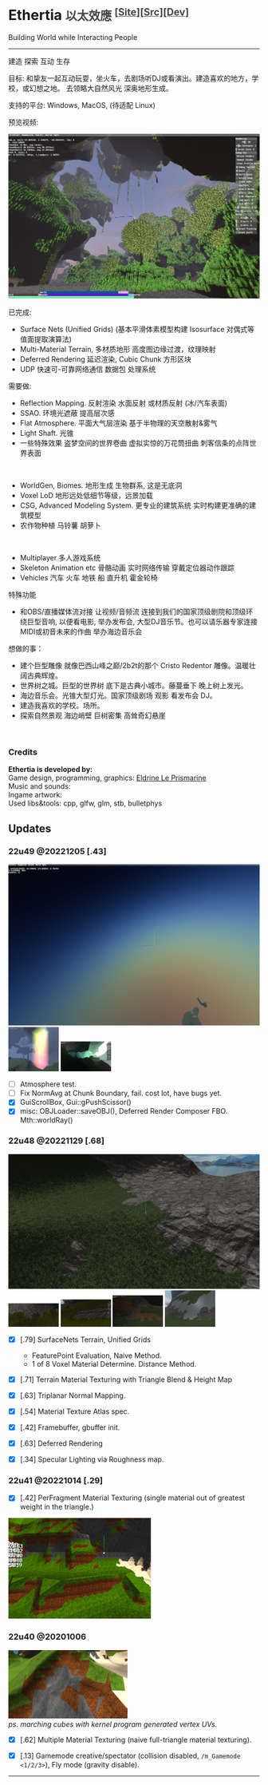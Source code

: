 # Ethertia <small style="opacity: 80%">以太效應 <sup><a href="https://elytra.dev/ethertia">[Site]</a><a href="https://github.com/Dreamtowards/Ethertia">[Src]</a><a href="https://elytra.dev/~pris">[Dev]</a></sup></small>

Building World while Interacting People

---

建造 探索 互动 生存   


目标:
和挚友一起互动玩耍，坐火车，去剧场听DJ或看演出。建造喜欢的地方，学校，或幻想之地。
去领略大自然风光 深奥地形生成。

支持的平台: Windows, MacOS, (待适配 Linux)

预览视频:

![](run/screenshots/2022-12-22_22.15.40_530.121.png)

[comment]: <> (Minecraft<sup>Freedom</sup> + GTAV<sup>Detail</sup> + VRChat<sup>Interaction</sup>)

已完成:
- Surface Nets (Unified Grids) (基本平滑体素模型构建 Isosurface 对偶式等值面提取演算法)
- Multi-Material Terrain, 多材质地形 高度图边缘过渡，纹理映射
- Deferred Rendering 延迟渲染, Cubic Chunk 方形区块
- UDP 快速可-可靠网络通信 数据包 处理系统

需要做:  
- Reflection Mapping. 反射渲染 水面反射 或材质反射 (冰/汽车表面)
- SSAO. 环境光遮蔽 提高层次感
- Flat Atmosphere. 平面大气层渲染 基于半物理的天空散射&雾气
- Light Shaft. 光锥
- 一些特殊效果 盗梦空间的世界卷曲 虚拟实惊的万花筒扭曲 刺客信条的点阵世界表面

<br>

- WorldGen, Biomes. 地形生成 生物群系, 这是无底洞
- Voxel LoD 地形远处低细节等级，远景加载
- CSG, Advanced Modeling System. 更专业的建筑系统 实时构建更准确的建筑模型
- 农作物种植 马铃薯 胡萝卜 

<br>

- Multiplayer 多人游戏系统
- Skeleton Animation etc 骨骼动画 实时网络传输 穿戴定位器动作跟踪
- Vehicles 汽车 火车 地铁 船 直升机 霍金轮椅

特殊功能
- 和OBS/直播媒体流对接 让视频/音频流 连接到我们的国家顶级剧院和顶级环绕巨型音响, 
  以便看电影, 举办发布会, 大型DJ音乐节。也可以请乐器专家连接MIDI或初音未来的作曲 举办海边音乐会

想做的事：
- 建个巨型雕像 就像巴西山峰之巅/2b2t的那个 Cristo Redentor 雕像。温暖壮阔古典辉煌。
- 世界树之城。巨型的世界树 底下是古典小城市。藤蔓垂下 晚上树上发光。
- 海边音乐会。光锥大型灯光。国家顶级剧场 观影 看发布会 DJ。
- 建造我喜欢的学校。场所。
- 探索自然景观 海边峭壁 巨树密集 高耸奇幻悬崖



[comment]: <> (为什么很多地方用英文而不是中文？因为很多术语名/原名是英文，中文有时多义性/翻译误差。但是解释性文字)

<br>

### Credits

__Ethertia is developed by:__  
Game design, programming, graphics: [Eldrine Le Prismarine]()  
Music and sounds:  
Ingame artwork:   
Used libs&tools: cpp, glfw, glm, stb, bulletphys



## Updates


### 22u49 @20221205 [.43]

![note](run/saves/_figures/fig-221203-atmo-test.png)
<img src="run/saves/_figures/fig-221203-p2.png" style="width: 20%">
<img src="run/saves/_figures/fig-221203-p3.png" style="width: 20%">

- [ ] Atmosphere test.
- [ ] Fix NormAvg at Chunk Boundary, fail. cost lot, have bugs yet.
- [x] GuiScrollBox, Gui::gPushScissor()
- [x] misc: OBJLoader::saveOBJ(), Deferred Render Composer FBO. Mth::worldRay()

### 22u48 @20221129 [.68]

![note](run/saves/_figures/fig-221129-p2.png)
<img src="run/saves/_figures/fig-221129-p3.png" style="width: 20%">
<img src="run/saves/_figures/fig-221129-sn-mtl.png" style="width: 20%">
<img src="run/saves/_figures/fig-221129-p4.png" style="width: 20%">
<img src="run/saves/_figures/fig-221129-p5.png" style="width: 20%">

- [x] [.79] SurfaceNets Terrain, Unified Grids
  - FeaturePoint Evaluation, Naive Method.
  - 1 of 8 Voxel Material Determine. Distance Method.
- [x] [.71] Terrain Material Texturing with Triangle Blend & Height Map
- [x] [.63] Triplanar Normal Mapping.
- [x] [.54] Material Texture Atlas spec.
- [x] [.42] Framebuffer, gbuffer init.

- [x] [.63] Deferred Rendering
- [x] [.34] Specular Lighting via Roughness map.

### 22u41 @20221014 [.29]

- [x] [.42] PerFragment Material Texturing (single material out of greatest weight in the triangle.)

![note](run/saves/_figures/fig-221014-mtltex-maxweight.png)  

### 22u40 @20201006

![note](run/saves/_figures/fig-221006-mtltex-fulltriangle.png)  
_ps. marching cubes with kernel program generated vertex UVs._

- [x] [.62] Multiple Material Texturing (naive full-triangle material texturing).  
- [x] [.13] Gamemode creative/spectator (collision disabled, `/m_Gamemode <1/2/3>`), Fly mode (gravity disable).


---

<!--


## Roadmap


### Gameplay

Create, Explore, Survive.

- **Explore**
  - Biomes: Deserts, Plain, Cliff

- **Farming**
  - Vegetables: Wheat, Potatoes, Carrots

- **Vehicles**
  - Cars
  - Trains
  - Boats

### Todos

<br>



- [ ] SVOs and LoD for SurfaceNets
- [ ] SDF Brushes, Brush Masks (Limit, Exclude)
- [ ] Biomes

- [ ] Particle system
- [ ] Batch Grass Rendering
- [ ] Simple Clouds (Flat noise), Blocky Clouds (Multi layers), Volume Clouds
- [ ] Acid Rendering (Inception)
- [ ] Environment Reflection.
- [ ] Paradox Mapping.
- [ ] Shadow Mapping (necessary?)
- [ ] SSAO.

- [ ] World Storage
- [ ] Networking, Multiplayer

- [ ] Crafting Table [?]
- [ ] Cars. (wheels and body)
- [ ] Dual Contouring & SVOs & LoD
- [ ] Unified Theory of Smoothness & Sharpness features.
- [ ] VR Supports. MotionTrack. IKs.
- [ ] Skeletal Animation. Frame transfer.




### Ancient

- [x] Blocky Terrain, Cubical Chunks, Unified Grids, Basic Population. Simple Trees, Plants [@2022_Jul](https://www.youtube.com/watch?v=xDwgZkYrPm8&t=14s)
- [x] GUI System. GuiSlider, GuiCheckBox, GuiTextBox, GuiScrollBox.. [Bili @2022_Aug23](https://www.bilibili.com/video/BV1yU4y1k7EU)
- [x] MarchingCubes Terrain, Bulletphysics integrate. Simple Brush. Triplanar UV Mapping & Multi-Material. [Bili @2022_Aug30](https://www.bilibili.com/video/BV1JB4y1G7np)



### 


[Tutorial, Discussion, Questions; Multiplayer, Mods, Redstone]
Topic (Mods, Survival, Dev) / Type (Tutorial, Discussions, Questions)



Forum
- _Comprehensive Discussion_
  - Official News
  - Gameplay Discussions
  - Development Discussions
    - Software & Tools
  - Conferences
- Maps
- Mods
  - Resourcepacks
  - Shaderpacks
- Servers
- Avatars
- Modpacks


1. Normal Smooth at ChunkBoundary
1. Water
1. Cloud


**Building**

**Terrain Generation**

**Rendering**

**Multiplayer**

**GUI**

**Modding**

**Interacting**

-->